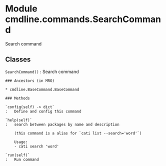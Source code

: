 Module cmdline.commands.SearchCommand
=====================================
Search command

Classes
-------

`SearchCommand()`
:   Search command

    ### Ancestors (in MRO)

    * cmdline.BaseCommand.BaseCommand

    ### Methods

    `config(self) ‑> dict`
    :   Define and config this command

    `help(self)`
    :   search between packages by name and description
        
        (this command is a alias for `cati list --search='word'`)
        
        Usage:
        - cati search 'word'

    `run(self)`
    :   Run command